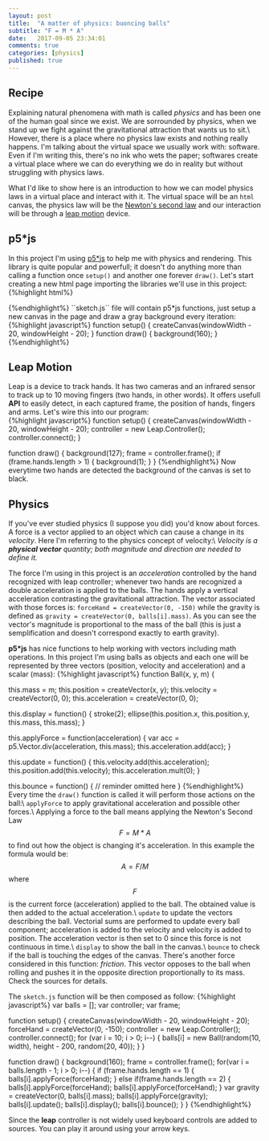 ```yaml
---
layout: post
title:  "A matter of physics: buoncing balls"
subtitle: "F = M * A"
date:   2017-09-05 23:34:01
comments: true
categories: [physics]
published: true
---
```

## Recipe

Explaining natural phenomena with math is called *physics* and has been one of the human goal since we exist. We are sorrounded by physics, when we stand up we fight against the gravitational attraction that wants us to sit.\\
However, there is a place where no physics law exists and nothing really happens. I'm talking about the virtual space we usually work with: software. Even if I'm writing this, there's no ink who wets the paper; softwares create a virtual place where we can do everything we do in reality but without struggling with physics laws.

What I'd like to show here is an introduction to how we can model physics laws in a virtual place and interact with it. The virtual space will be an `html` canvas, the physics law will be the [Newton's second law](https://en.wikipedia.org/wiki/Newton%27s_laws_of_motion) and our interaction will be through a [leap motion](https://www.leapmotion.com/) device.

## p5*js
In this project I'm using [p5*js](https://p5js.org/) to help me with physics and rendering. This library is quite popular and powerfull; it doesn't do anything more than calling a function once `setup()` and another one forever `draw()`. 
Let's start creating a new html page importing the libraries we'll use in this project:
{%highlight html%}
<!DOCTYPE html>
<html>
   <head>
      <script src="https://js.leapmotion.com/leap-0.6.4.js"></script>
      <script src="https://cdnjs.cloudflare.com/ajax/libs/p5.js/0.5.11/p5.js"></script>
      <script src="ball.js"></script>
      <script src="sketch.js"></script>
      <title>Sketch</title>
    </head>
</html>
{%endhighlight%}
``sketch.js`` file will contain p5*js functions, just setup a new canvas in the page and draw a gray background every iteration:
{%highlight javascript%}
function setup() {
   createCanvas(windowWidth - 20, windowHeight - 20);
}
function draw() {
   background(160);
}
{%endhighlight%}

## Leap Motion
Leap is a device to track hands. It has two cameras and an infrared sensor to track up to 10 moving fingers (two hands, in other words). It offers usefull **API** to easily detect, in each captured frame, the position of hands, fingers and arms. Let's wire this into our program:      
{%highlight javascript%}
function setup() {
   createCanvas(windowWidth - 20, windowHeight - 20);
   controller = new Leap.Controller();
   controller.connect();
}

function draw() {
   background(127);
   frame = controller.frame();
   if (frame.hands.length > 1) {
      background(1);
   }
}
{%endhighlight%}
Now everytime two hands are detected the background of the canvas is set to black.

## Physics
If you've ever studied physics (I suppose you did) you'd know about forces. A force is a vector applied to an object which can cause a change in its *velocity*. Here I'm referring to the physics concept of velocity:\\
*Velocity is a **physical vector** quantity; both magnitude and direction are needed to define it.*

The force I'm using in this project is an *acceleration* controlled by the hand recognized with leap controller; whenever two hands are recognized a double acceleration is applied to the balls. The hands apply a vertical acceleration contrasting the gravitational attraction. The vector associated with those forces is: `forceHand = createVector(0, -150)` while the gravity is defined as `gravity = createVector(0, balls[i].mass)`. As you can see the vector's magnitude is proportional to the mass of the ball (this is just a semplification and doesn't correspond exactly to earth gravity).  

**p5*js** has nice functions to help working with vectors including math operations. In this project I'm using balls as objects and each one will be represented by three vectors (position, velocity and acceleration) and a scalar (mass):
{%highlight javascript%}
function Ball(x, y, m) {

   this.mass = m;
   this.position = createVector(x, y);
   this.velocity = createVector(0, 0);
   this.acceleration = createVector(0, 0);

   this.display = function() {
      stroke(2);
      ellipse(this.position.x, this.position.y, this.mass, this.mass);
   }

   this.applyForce = function(acceleration) {
      var acc = p5.Vector.div(acceleration, this.mass);
      this.acceleration.add(acc);
   }

  this.update = function() {
      this.velocity.add(this.acceleration);
      this.position.add(this.velocity);
      this.acceleration.mult(0);
   }

   this.bounce = function() {
      // reminder omitted here
   }
{%endhighlight%}
Every time the `draw()` function is called it will perform those actions on the ball:\\
`applyForce` to apply gravitational acceleration and possible other forces.\\
   Applying a force to the ball means applying the Newton's Second Law $$ F=M*A $$ to find out how the object is changing it's acceleration. In this example the formula would be: $$ A=F/M $$ where $$ F $$ is the current force (acceleration) applied to the ball. The obtained value is then added to the actual acceleration.\\
`update` to update the vectors describing the ball.
   Vectorial sums are performed to update every ball component; acceleration is added to the velocity and velocity is added to position. The acceleration vector is then set to 0 since this force is not continuous in time.\\
`display` to show the ball in the canvas.\\
`bounce` to check if the ball is touching the edges of the canvas.
   There's another force considered in this function: *friction*. This vector opposes to the ball when rolling and pushes it in the opposite direction proportionally to its mass. Check the sources for details.

The `sketch.js` function will be then composed as follow:
{%highlight javascript%}
var balls = [];
var controller;
var frame;

function setup() {
   createCanvas(windowWidth - 20, windowHeight - 20);
   forceHand = createVector(0, -150);
   controller = new Leap.Controller();
   controller.connect();
   for (var i = 10; i > 0; i--) {
      balls[i] = new Ball(random(10, width), height - 200, random(20, 40));
   }
}
 
function draw() {
   background(160);
   frame = controller.frame();
   for(var i = balls.length - 1; i > 0; i--) {
      if (frame.hands.length == 1) {
         balls[i].applyForce(forceHand);
      } else if(frame.hands.length == 2) {
         balls[i].applyForce(forceHand);
         balls[i].applyForce(forceHand);
      }
      var gravity = createVector(0, balls[i].mass);
      balls[i].applyForce(gravity);
      balls[i].update();
      balls[i].display();
      balls[i].bounce();
   }
}
{%endhighlight%}

Since the **leap** controller is not widely used keyboard controls are added to sources. You can play it around using your arrow keys.  